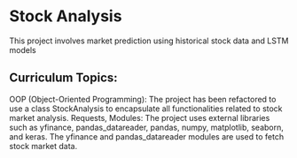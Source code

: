 # Stock Analysis
This project involves market prediction using historical stock data and LSTM models
## Curriculum Topics:
OOP (Object-Oriented Programming): The project has been refactored to use a class StockAnalysis to encapsulate all functionalities related to stock market analysis.
Requests, Modules: The project uses external libraries such as yfinance, pandas_datareader, pandas, numpy, matplotlib, seaborn, and keras. The yfinance and pandas_datareader modules are used to fetch stock market data.
